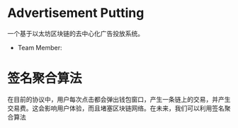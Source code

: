 # Advertisement Putting
一个基于以太坊区块链的去中心化广告投放系统。
* Team Member:

# 签名聚合算法

在目前的协议中，用户每次点击都会弹出钱包窗口，产生一条链上的交易，并产生交易费。这会影响用户体验，而且堵塞区块链网络。在未来，我们可以利用签名聚合算法
